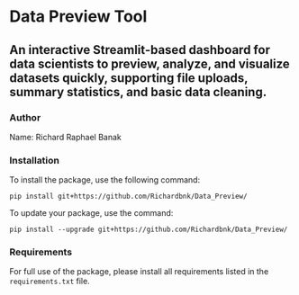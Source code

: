 # Data Preview Tool

## An interactive Streamlit-based dashboard for data scientists to preview, analyze, and visualize datasets quickly, supporting file uploads, summary statistics, and basic data cleaning.

### Author

Name: Richard Raphael Banak

### Installation

To install the package, use the following command:

```
pip install git+https://github.com/Richardbnk/Data_Preview/
```

To update your package, use the command:

```
pip install --upgrade git+https://github.com/Richardbnk/Data_Preview/
```

### Requirements

For full use of the package, please install all requirements listed in the `requirements.txt` file.
